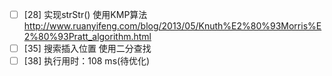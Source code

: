 - [ ] [28] 实现strStr() 使用KMP算法 http://www.ruanyifeng.com/blog/2013/05/Knuth%E2%80%93Morris%E2%80%93Pratt_algorithm.html
- [ ] [35] 搜索插入位置 使用二分查找
- [ ] [38] 执行用时：108 ms(待优化)
